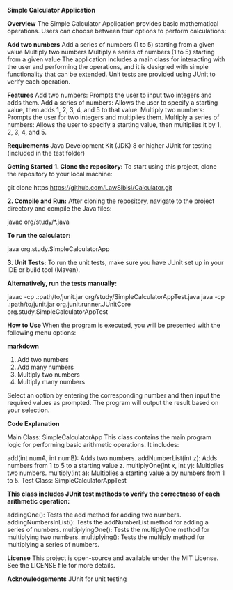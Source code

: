 **Simple Calculator Application**

**Overview**
The Simple Calculator Application provides basic mathematical operations. Users can choose between four options to perform calculations:

**Add two numbers**
Add a series of numbers (1 to 5) starting from a given value
Multiply two numbers
Multiply a series of numbers (1 to 5) starting from a given value
The application includes a main class for interacting with the user and performing the operations, and it is designed with simple functionality that can be extended. Unit tests are provided using JUnit to verify each operation.

**Features**
Add two numbers: Prompts the user to input two integers and adds them.
Add a series of numbers: Allows the user to specify a starting value, then adds 1, 2, 3, 4, and 5 to that value.
Multiply two numbers: Prompts the user for two integers and multiplies them.
Multiply a series of numbers: Allows the user to specify a starting value, then multiplies it by 1, 2, 3, 4, and 5.

**Requirements**
Java Development Kit (JDK) 8 or higher
JUnit for testing (included in the test folder)

**Getting Started**
**1. Clone the repository:**
To start using this project, clone the repository to your local machine:

git clone https:https://github.com/LawSibisi/Calculator.git

**2. Compile and Run:**
After cloning the repository, navigate to the project directory and compile the Java files:

javac org/study/*.java

**To run the calculator:**

java org.study.SimpleCalculatorApp

**3. Unit Tests:**
To run the unit tests, make sure you have JUnit set up in your IDE or build tool (Maven).

**Alternatively, run the tests manually:**

javac -cp .:path/to/junit.jar org/study/SimpleCalculatorAppTest.java
java -cp .:path/to/junit.jar org.junit.runner.JUnitCore org.study.SimpleCalculatorAppTest

**How to Use**
When the program is executed, you will be presented with the following menu options:

**markdown**

1. Add two numbers
2. Add many numbers
3. Multiply two numbers
4. Multiply many numbers

Select an option by entering the corresponding number and then input the required values as prompted. The program will output the result based on your selection.

**Code Explanation**

Main Class: SimpleCalculatorApp
This class contains the main program logic for performing basic arithmetic operations. It includes:

add(int numA, int numB): Adds two numbers.
addNumberList(int z): Adds numbers from 1 to 5 to a starting value z.
multiplyOne(int x, int y): Multiplies two numbers.
multiply(int a): Multiplies a starting value a by numbers from 1 to 5.
Test Class: SimpleCalculatorAppTest

**This class includes JUnit test methods to verify the correctness of each arithmetic operation:**

addingOne(): Tests the add method for adding two numbers.
addingNumbersInList(): Tests the addNumberList method for adding a series of numbers.
multiplyingOne(): Tests the multiplyOne method for multiplying two numbers.
multiplying(): Tests the multiply method for multiplying a series of numbers.

**License**
This project is open-source and available under the MIT License. See the LICENSE file for more details.

**Acknowledgements**
JUnit for unit testing

